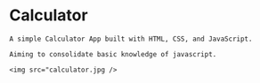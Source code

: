 # Calculator

    A simple Calculator App built with HTML, CSS, and JavaScript. 

    Aiming to consolidate basic knowledge of javascript.

    <img src="calculator.jpg />
